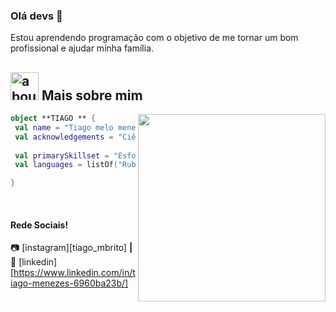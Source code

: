 ### Olá devs 👋

Estou aprendendo programação com o objetivo de me tornar um bom profissional e ajudar minha família.

## <img width="45" alt="about" src="https://raw.github.com/elizarov/elizarov/master/about.png"> Mais sobre mim

<img align="right" width="300" src="https://i2.wp.com/allhtaccess.info/wp-content/uploads/2018/03/programming.gif?fit=1281%2C716&ssl=1" />

```kotlin
object **TIAGO ** {
 val name = "Tiago melo menezes de brito"
 val acknowledgements = "Ciências da computação"
 
 val primarySkillset = "Esforçado e Disposto a aprender"
 val languages = listOf("Ruby") 

}
```






[website]: https://codedev.ga/
[twitter]: https://twitter.com/SEUTWITTER
[youtube]: https://www.youtube.com/user/SEUYOUTUBE/
[instagram]: https://www.instagram.com/SEUINSTAGRAM/
[linkedin]: https://www.linkedin.com/in/SEULINKEDIN/
<br>

#### Rede Sociais!

📷 [instagram][tiago_mbrito] **|** 
👔 [linkedin][https://www.linkedin.com/in/tiago-menezes-6960ba23b/]

